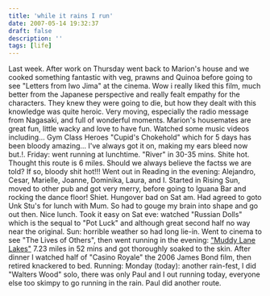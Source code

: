 ```yaml
---
title: 'while it rains I run'
date: 2007-05-14 19:32:37
draft: false
description: ''
tags: [life]
---
```


Last week. After work on Thursday went back to Marion's house and we cooked something fantastic with veg, prawns and Quinoa before going to see "Letters from Iwo Jima" at the cinema. Wow i really liked this film, much better from the Japanese perspective and really fealt empathy for the characters. They knew they were going to die, but how they dealt with this knowledge was quite heroic. Very moving, especially the radio message from Nagasaki, and full of wonderful moments. Marion's housemates are great fun, little wacky and love to have fun. Watched some music videos including... Gym Class Heroes "Cupid's Chokehold" which for 5 days has been bloody amazing... I've always got it on, making my ears bleed now but.!. Friday: went running at lunchtime. "River" in 30-35 mins. Shite hot. Thought this route is 6 miles. Should we always believe the factss we are told? If so, bloody shit hot!!! Went out in Reading in the evening: Alejandro, Cesar, Marielle, Joanne, Dominika, Laura, and I. Started in Rising Sun, moved to other pub and got very merry, before going to Iguana Bar and rocking the dance floor! Shiet. Hungover bad on Sat am. Had agreed to goto Unk Stu's for lunch with Mum. So had to gouge my brain into shape and go out then. Nice lunch. Took it easy on Sat eve: watched "Russian Dolls" which is the sequal to "Pot Luck" and although great second half no way near the original. Sun: horrible weather so had long lie-in. Went to cinema to see "The Lives of Others", then went running in the evening: ["Muddy Lane Lakes"](http://www.gmap-pedometer.com/?r=953798) 7.23 miles in 52 mins and got thoroughly soaked to the skin. After dinner I watched half of "Casino Royale" the 2006 James Bond film, then retired knackered to bed. Running: Monday (today): another rain-fest, I did "Walters Wood" solo, there was only Paul and I out running today, everyone else too skimpy to go running in the rain. Paul did another route.